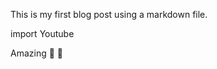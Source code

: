 This is my first blog post using a markdown file.

import Youtube
<Youtube videoId="RE2eHnOEqI4"/>

Amazing 🚀 🚀 

